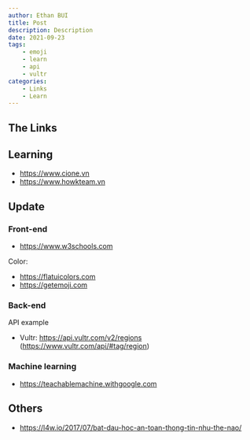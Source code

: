 ```yaml
---
author: Ethan BUI
title: Post
description: Description
date: 2021-09-23
tags:
    - emoji
    - learn
    - api
    - vultr
categories:
    - Links
    - Learn
---
```


## The Links

## Learning

- https://www.cione.vn
- https://www.howkteam.vn

## Update

### Front-end

- https://www.w3schools.com

Color:

- https://flatuicolors.com
- https://getemoji.com

### Back-end

API example

- Vultr: https://api.vultr.com/v2/regions (https://www.vultr.com/api/#tag/region)

### Machine learning

- https://teachablemachine.withgoogle.com

## Others

- https://l4w.io/2017/07/bat-dau-hoc-an-toan-thong-tin-nhu-the-nao/